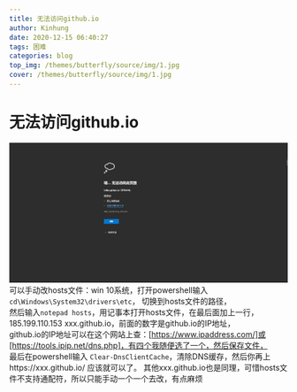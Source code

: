 ```yaml
---
title: 无法访问github.io
author: Kinhung
date: 2020-12-15 06:40:27
tags: 困难
categories: blog
top_img: /themes/butterfly/source/img/1.jpg
cover: /themes/butterfly/source/img/1.jpg
---
```

# 无法访问github.io
![这是无法访问的页面](/source/img/cannot.jpg)
可以手动改hosts文件：win 10系统，打开powershell输入`cd\Windows\System32\drivers\etc`，
切换到hosts文件的路径，
<br>然后输入`notepad hosts`，用记事本打开hosts文件，在最后面加上一行，185.199.110.153 xxx.github.io，前面的数字是github.io的IP地址，
<br>github.io的IP地址可以在这个网站上查：[https://www.ipaddress.com/]或[https://tools.ipip.net/dns.php]，有四个我随便选了一个，然后保存文件，
<br>最后在powershell输入 `Clear-DnsClientCache`，清除DNS缓存，然后你再上https://xxx.github.io/ 应该就可以了。
其他xxx.github.io也是同理，可惜hosts文件不支持通配符，所以只能手动一个一个去改，有点麻烦

